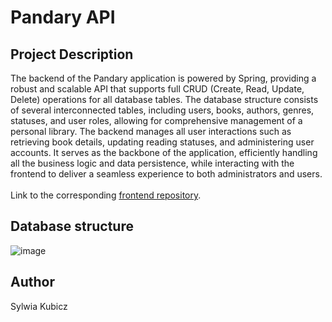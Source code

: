 <h1>Pandary API</h1>

<h2>Project Description</h2>
The backend of the Pandary application is powered by Spring, providing a robust and scalable API that supports full CRUD (Create, Read, Update, Delete) operations for all database tables. The database structure consists of several interconnected tables, including users, books, authors, genres, statuses, and user roles, allowing for comprehensive management of a personal library. The backend manages all user interactions such as retrieving book details, updating reading statuses, and administering user accounts. It serves as the backbone of the application, efficiently handling all the business logic and data persistence, while interacting with the frontend to deliver a seamless experience to both administrators and users. 
<br>
<br>
Link to the corresponding <a href="https://github.com/sylwiakubicz/books-tracker-front/tree/master">frontend repository</a>.

<h2>Database structure</h2>

![image](https://github.com/user-attachments/assets/7557c356-9594-42b9-bbe9-8ccfea453efa)

<h2>Author</h2>
<p>Sylwia Kubicz</p>
